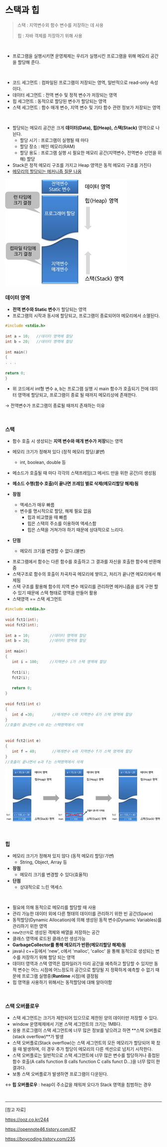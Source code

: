 # 스택과 힙

> 스택 : 지역변수외 함수 변수를 저장하는 데 사용
>
> 힙 : 자바 객체를 저장하기 위해 사용

<br/>

* 프로그램을 실행시키면 운영체제는 우리가 실행시킨 프로그램을 위해 메모리 공간을 할당해 준다.

<br/>

* 코드 세그먼트 : 컴파일된 프로그램이 저장되는 영역, 일반적으로 read-only 속성이다.
* 데이터 세그먼트 : 전역 변수 및 정적 변수가 저장되는 영역
* 힙 세그먼트 : 동적으로 할당된 변수가 할당되는 영역
* 스택 세그먼트 : 함수 매개 변수, 지역 변수 및 기타 함수 관련 정보가 저장되는 영역

<br/>

- 할당되는 메모리 공간은 크게 **데이터(Data), 힙(Heap), 스택(Stack)** 영역으로 나뉜다.
  - 할당 시기 : 프로그램이 실행될 때 마다
  - 할당 장소 : 메인 메모리(RAM)
  - 할당 용도 : 프로그램 실행 시 필요한 메모리 공간(지역변수, 전역변수 선언을 위해) 할당 
- Stack은 정적 메모리 구조를 가지고 Heap 영역은 동적 메모리 구조를 가진다
- <u>메모리의 할당되는 메커니즘 질문 나옴</u>

<img src="../../images/data&heap&stack.png"/>



### 데이터 영역

* **전역 변수와 Static 변수**가 할당되는 영역
* 프로그램의 시작과 동시에 할당되고, 프로그램이 종료되어야 메모리에서 소멸된다.

```c++
#include <stdio.h>
 
int a = 10;   //데이터 영역에 할당
int b = 20;   //데이터 영역에 할당
 
int main()
{
. . .
 
return 0;
}
```

* 위 코드에서 int형 변수 a, b는 프로그램 실행 시 main 함수가 호출되기 전에 데이터 영역에 할당되고, 프로그램이 종료 될 때까지 메모리상에 존재한다.

→ 전역변수가 프로그램이 종료될 때까지 존재하는 이유

<br/>

### 스택

* 함수 호출 시 생성되는 **지역 변수와 매개 변수가 저장**되는 영역
* 메모리 크기가 정해져 있다 (정적 메모리 할당/*불변*)
  - int, boolean, double 등

* 메소드가 호출될 때 마다 각각의 스택프레임(그 메서드 만을 위한 공간)이 생성됨
* **메소드 수행(함수 호출)이 끝나면 프레임 별로 삭제(메모리할당 해제)됨**
* **장점**
  - 액세스가 매우 빠름
  - 변수를 명시적으로 할당, 해제 필요 없음
    - 힙과 비교했을 때 빠름
    - 힙은 스택의 주소를 이용하여 액세스함
    - 힙은 스택을 거쳐가야 하기 때문에 상대적으로 느리다.
* **단점**
  - 메모리 크기를 변경할 수 없다.(불변)



- 프로그램에서 함수는 다른 함수를 호출하고 그 결과를 자신을 호출한 함수에 반환해줌
- 스택구조로 함수의 호출이 차곡차곡 메모리에 쌓이고, 처리가 끝나면 메모리에서 해제됨
- 스택 구조를 활용해 함수의 지역 변수 메모리를 관리하면 메커니즘을 쉽게 구현 할 수 있기 때문에 스택 형태로 영역을 만들어 활용
- 스택영역 == 스택 세그먼트

```c++
#include <stdio.h>
 
void fct1(int);
void fct2(int);
 
int a = 10;         //데이터 영역에 할당
int b = 20;         //데이터 영역에 할당
 
int main()
{
   int i = 100;     //지역변수 i가 스택 영역에 할당
 
   fct1(i);
   fct2(i);
 
   return 0;
}
 
void fct1(int c)
{
   int d =30;        //매개변수 c와 지역변수 d가 스택 영역에 할당
}
//호출이 끝나면서 c와 d는 스택영역에서 삭제
 
 
void fct2(int e)
{
   int f = 40;       //매개변수 e와 지역변수 f가 스택 영역에 할당
}
//호출이 끝나면서 e과 f는 스택영역에서 삭제 
```

![img](../../images/stack.png)

<br/>

### 힙

* 메모리 크기가 정해져 있지 않다 (동적 메모리 할당/*가변*)
  - String, Object, Array 등
* **장점**
  - 메모리 크기를 변경할 수 있다(효율적)
* **단점**
  - 상대적으로 느린 액세스

<br/>

- 필요에 의해 동적으로 메모리를 할당할 때 사용
- 관리 가능한 데이터 외에 다른 형태의 데이터를 관리하기 위한 빈 공간(Space)
- 동적할당(Dynamic Allocation)에 의해 생성된 동적 변수(Dynamic Variables)를 관리하기 위한 영역
- `new연산자`로 생성된 객체와 배열을 저장하는 공간
- 클래스 영역에 로드된 클래스만 생성가능
- **GarbageCollector를 통해 메모리가 반환(메모리할당 해제)됨**
- java나 c++등에서 'new', c에서 'malloc', 'calloc' 을 통해 동적으로 생성되는 변수를 저장하기 위해 할당 되는 영역
- 데이터 영역과 스택 영역은 컴파일러가 미리 공간을 예측하고 할당할 수 있지만 동적 변수는 어느 시점에 어느정도의 공간으로 할당될 지 정확하게 예측할 수 없기 때문에 프로그램 실행중(**Runtime** 시점)에 결정됨
- 힙 영역을 사용하기 위해서는 동적할당에 대해 알아야함

<br/>

### 스택 오버플로우

* 스택 세그먼트는 크기가 제한되어 있으므로 제한된 양의 데이터만 저장할 수 있다.
* window 운영체제에서 기본 스택 세그먼트의 크기는 1MB다.
* 응용 프로그램이 스택 세그먼트에 너무 많은 정보를 넣으려고 하면 **스택 오버플로(stack overflow)**가 발생
* 스택 오버플로(Stack overflow)는 스택 세그먼트의 모든 메모리가 할당되어 꽉 찼을 때 발생하며, 이 경우 추가 할당이 메모리의 다른 섹션으로 넘치기 시작한다.
* 스택 오버플로는 일반적으로 스택 세그먼트에 너무 많은 변수를 할당하거나 중첩된 함수 호출(A calls function B calls function C calls funct D...)을 너무 많이 한 결과다.
* 보통 스택 오버플로가 발생하면 프로그램이 다운된다.

↔ **힙 오버플로우** : heap이 주소값을 채워져 오다가 Stack 영역을 침범하는 경우

<br/>

------

[참고 자료]

https://ooz.co.kr/244

https://opennote46.tistory.com/67

https://boycoding.tistory.com/235